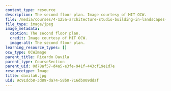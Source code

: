 ```yaml
---
content_type: resource
description: The second floor plan. Image courtesy of MIT OCW.
file: /media/courses/4-125a-architecture-studio-building-in-landscapes-fall-2005/9c91dcb83d89da7458b0716db009ddaf_davila6.jpg
file_type: image/jpeg
image_metadata:
  caption: The second floor plan.
  credit: Image courtesy of MIT OCW.
  image-alt: The second floor plan.
learning_resource_types: []
ocw_type: OCWImage
parent_title: Ricardo Davila
parent_type: CourseSection
parent_uid: 0d78af57-d4a5-e3fe-941f-443cf19e1d7e
resourcetype: Image
title: davila6.jpg
uid: 9c91dcb8-3d89-da74-58b0-716db009ddaf
---
```

